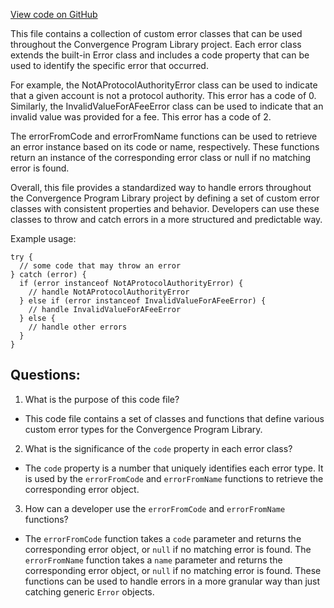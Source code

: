 [View code on GitHub](https://github.com/convergence-rfq/convergence-program-library/rfq/js/generated/errors/index.d.ts)

This file contains a collection of custom error classes that can be used throughout the Convergence Program Library project. Each error class extends the built-in Error class and includes a code property that can be used to identify the specific error that occurred. 

For example, the NotAProtocolAuthorityError class can be used to indicate that a given account is not a protocol authority. This error has a code of 0. Similarly, the InvalidValueForAFeeError class can be used to indicate that an invalid value was provided for a fee. This error has a code of 2.

The errorFromCode and errorFromName functions can be used to retrieve an error instance based on its code or name, respectively. These functions return an instance of the corresponding error class or null if no matching error is found.

Overall, this file provides a standardized way to handle errors throughout the Convergence Program Library project by defining a set of custom error classes with consistent properties and behavior. Developers can use these classes to throw and catch errors in a more structured and predictable way. 

Example usage:

```
try {
  // some code that may throw an error
} catch (error) {
  if (error instanceof NotAProtocolAuthorityError) {
    // handle NotAProtocolAuthorityError
  } else if (error instanceof InvalidValueForAFeeError) {
    // handle InvalidValueForAFeeError
  } else {
    // handle other errors
  }
}
```
## Questions: 
 1. What is the purpose of this code file?
- This code file contains a set of classes and functions that define various custom error types for the Convergence Program Library.

2. What is the significance of the `code` property in each error class?
- The `code` property is a number that uniquely identifies each error type. It is used by the `errorFromCode` and `errorFromName` functions to retrieve the corresponding error object.

3. How can a developer use the `errorFromCode` and `errorFromName` functions?
- The `errorFromCode` function takes a `code` parameter and returns the corresponding error object, or `null` if no matching error is found. The `errorFromName` function takes a `name` parameter and returns the corresponding error object, or `null` if no matching error is found. These functions can be used to handle errors in a more granular way than just catching generic `Error` objects.